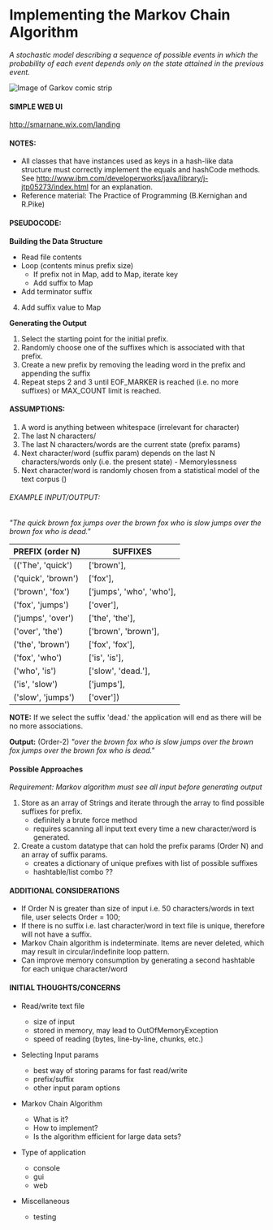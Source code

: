 # Implementing the Markov Chain Algorithm

*A stochastic model describing a sequence of possible events in which the probability of each event depends only on the state attained in the previous event.*

![Image of Garkov comic strip](http://goo.gl/SrcngF)

#### SIMPLE WEB UI
   http://smarnane.wix.com/landing
 
#### NOTES:
- All classes that have instances used as keys in a hash-like data structure must correctly implement the equals and hashCode methods.  See http://www.ibm.com/developerworks/java/library/j-jtp05273/index.html for an explanation.
- Reference material: The Practice of Programming (B.Kernighan and R.Pike)
 
#### PSEUDOCODE:
**Building the Data Structure**

- Read file contents
- Loop (contents minus prefix size)
    - If prefix not in Map, add to Map, iterate key
    - Add suffix to Map
- Add terminator suffix

4. Add suffix value to Map

**Generating the Output**

1. Select the starting point for the initial prefix.
2. Randomly choose one of the suffixes which is associated with that prefix.
3. Create a new prefix by removing the leading word in the prefix and appending the suffix
4. Repeat steps 2 and 3 until EOF_MARKER is reached (i.e. no more suffixes) or MAX_COUNT limit is reached.
#### ASSUMPTIONS:
1. A word is anything between whitespace (irrelevant for character)
2. The last N characters/
2. The last N characters/words are the current state (prefix params)
2. Next character/word (suffix param) depends on the last N characters/words only (i.e. the present state)  - Memorylessness
3. Next character/word is randomly chosen from a statistical model of the text corpus ()

###### EXAMPLE INPUT/OUTPUT:
*"The quick brown fox jumps over the brown fox who is slow jumps over the brown fox who is dead."*

PREFIX (order N)   | SUFFIXES
----------------   | ------------------------
(('The', 'quick')|['brown'],
 ('quick', 'brown')| ['fox'],
 ('brown', 'fox')|['jumps', 'who', 'who'],
 ('fox', 'jumps')|['over'],
 ('jumps', 'over')|['the', 'the'],
 ('over', 'the')|['brown', 'brown'],
 ('the', 'brown')|['fox', 'fox'],
 ('fox', 'who')|['is', 'is'],
 ('who', 'is')|['slow', 'dead.'],
 ('is', 'slow')|['jumps'],
 ('slow', 'jumps')|['over'])

**NOTE:** If we select the suffix 'dead.' the application will end as there will be no more associations.

**Output:** (Order-2)
*"over the brown fox who is slow jumps over the brown fox jumps over the brown fox who is dead."*
 
#### Possible Approaches
*Requirement: Markov algorithm must see all input before generating output*

1. Store as an array of Strings and iterate through the array to find possible suffixes for prefix.
    - definitely a brute force method
    - requires scanning all input text every time a new character/word is generated.
2. Create a custom datatype that can hold the prefix params (Order N) and an array of suffix params.
    - creates a dictionary of unique prefixes with list of possible suffixes
    - hashtable/list combo ??
   
#### ADDITIONAL CONSIDERATIONS
- If Order N is greater than size of input i.e. 50 characters/words in text file, user selects Order = 100;
- If there is no suffix i.e. last character/word in text file is unique, therefore will not have a suffix.
- Markov Chain algorithm is indeterminate. Items are never deleted, which may result in circular/indefinite loop pattern.
- Can improve memory consumption by generating a second hashtable for each unique character/word

#### INITIAL THOUGHTS/CONCERNS
- Read/write text file
    - size of input
    - stored in memory, may lead to OutOfMemoryException
    - speed of reading (bytes, line-by-line, chunks, etc.)

- Selecting Input params
    - best way of storing params for fast read/write
    - prefix/suffix
    - other input param options

- Markov Chain Algorithm
    - What is it?
    - How to implement?
    - Is the algorithm efficient for large data sets?

- Type of application
    - console
    - gui
    - web

- Miscellaneous
    - testing